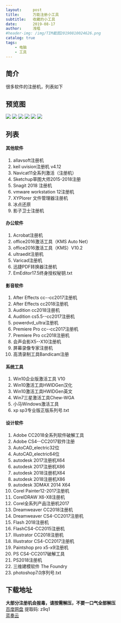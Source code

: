 ```yaml
---
layout:     post
title:      万能注册小工具
subtitle:   收藏的小工具
date:       2019-08-17
author:     浅唱
#header-img: /img/TIM截图20190810024626.png
catalog: true
tags:
    - 电脑
    - 工具
---
```


## 简介
很多软件的注册机，列表如下 

## 预览图
![](https://cdn.jsdelivr.net/gh/qcnhy/blog.github.io/img/TIM截图20190817002547.png)
![](https://cdn.jsdelivr.net/gh/qcnhy/blog.github.io/img/TIM截图20190817002613.png)
![](https://cdn.jsdelivr.net/gh/qcnhy/blog.github.io/img/TIM截图20190817002632.png)
![](https://cdn.jsdelivr.net/gh/qcnhy/blog.github.io/img/TIM截图20190817002643.png)
![](https://cdn.jsdelivr.net/gh/qcnhy/blog.github.io/img/TIM截图20190817002711.png)
![](https://cdn.jsdelivr.net/gh/qcnhy/blog.github.io/img/TIM截图20190817002728.png)

## 列表

#### 其他软件
1. allavsoft注册机
2. keil uvision注册机 v4.12
3. Navicat11全系列激活（注册机）
4. Sketchup草图大师2015-2018注册
5. Snagit 2018 注册机  
6. vmware workstation 12注册机
7. XYPlorer 文件管理器注册机
8. 冰点还原
9. 影子卫士注册机

#### 办公软件
1. Acrobat注册机
2. office2016激活工具（KMS Auto Net）
3. office2016激活工具（KMS）V10.2
4. ultraedit注册机
5. Varicad注册机
6. 迅捷PDF转换器注册机
7. EmEditor17.5终身授权秘钥.txt

#### 影音软件
1. After Effects cc--cc2017注册机
2. After Effects cc2018注册机
3. Audition cc2018注册机
4. Audition cs5.5--cc2017注册机
5. powerdvd_ultra注册机
6. Premiere Pro cc--cc2017注册机
7. Premiere Pro cc2018注册机
8. 会声会影X5--X10注册机
9. 屏幕录像专家注册机
10. 高清录制工具Bandicam注册

#### 系统工具
1. Win10企业版激活工具 V10
2. Win10激活工具HWIDGen汉化
3. Win10激活工具HWIDGen英文
4. Win7三星激活工具Chew-WGA
5. 小马Windows激活工具
6. xp sp3专业版正版系列号.txt

####  设计软件
1. Adobe CC2018全系列软件破解工具
2. Adobe CS4--CC2017软件注册
3. AutoCAD_electric32位
4. AutoCAD_electric64位
5. autodesk 2017注册机X64
6. autodesk 2017注册机X86
7. autodesk 2018注册机X64
8. autodesk 2018注册机X86
9. autodesk 3DMAX 2014 X64
10. Corel Painter12-2017注册机
11. CorelDRAW X6-X8注册机
12. Corel全系列产品注册机2017
13. Dreamweaver CC2018注册机
14. Dreamweaver CS4-CC2017注册机
15. Flash 2018注册机
16. FlashCS4-CC2015注册机
17. Illustrator CC2018注册机
18. Illustrator CS4-CC2017注册机
19. Paintshop pro x5-x9注册机
20. PS CS4-CC2017破解工具
21. PS2018注册机
22. 三维建模软件 The Foundry
23. photoshop7.0序列号.txt

## 下载地址
**大部分注册机会报毒，请按需解压，不要一口气全部解压**      
[百度网盘](https://pan.baidu.com/s/1D3EoVSIIEHm38OjnA3jfrw) 提取码: z9q1                             
[蓝奏云](https://www.lanzous.com/i5m4hkd)
